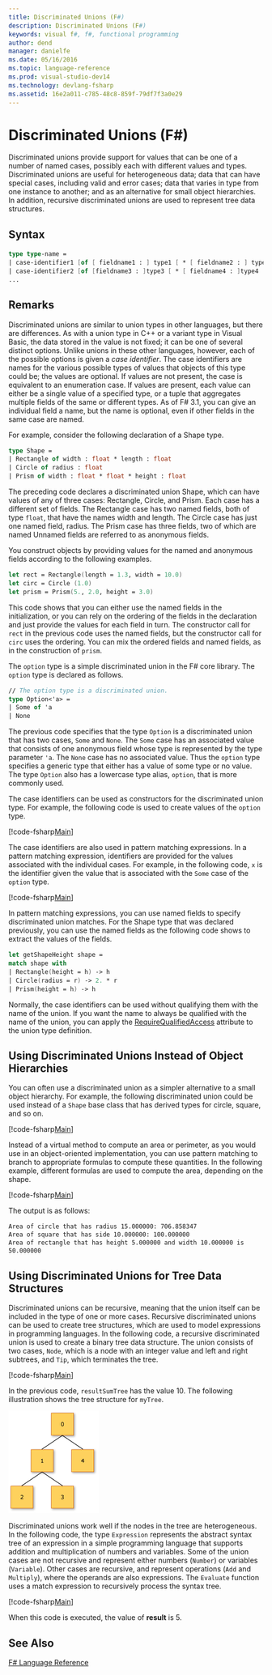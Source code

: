 ```yaml
---
title: Discriminated Unions (F#)
description: Discriminated Unions (F#)
keywords: visual f#, f#, functional programming
author: dend
manager: danielfe
ms.date: 05/16/2016
ms.topic: language-reference
ms.prod: visual-studio-dev14
ms.technology: devlang-fsharp
ms.assetid: 16e2a011-c785-48c8-859f-79df7f3a0e29 
---
```


# Discriminated Unions (F#)

Discriminated unions provide support for values that can be one of a number of named cases, possibly each with different values and types. Discriminated unions are useful for heterogeneous data; data that can have special cases, including valid and error cases; data that varies in type from one instance to another; and as an alternative for small object hierarchies. In addition, recursive discriminated unions are used to represent tree data structures.


## Syntax

```fsharp
type type-name =
| case-identifier1 [of [ fieldname1 : ] type1 [ * [ fieldname2 : ] type2 ...]
| case-identifier2 [of [fieldname3 : ]type3 [ * [ fieldname4 : ]type4 ...]
...
```

## Remarks
Discriminated unions are similar to union types in other languages, but there are differences. As with a union type in C++ or a variant type in Visual Basic, the data stored in the value is not fixed; it can be one of several distinct options. Unlike unions in these other languages, however, each of the possible options is given a *case identifier*. The case identifiers are names for the various possible types of values that objects of this type could be; the values are optional. If values are not present, the case is equivalent to an enumeration case. If values are present, each value can either be a single value of a specified type, or a tuple that aggregates multiple fields of the same or different types. As of F# 3.1, you can give an individual field a name, but the name is optional, even if other fields in the same case are named.

For example, consider the following declaration of a Shape type.

```fsharp
type Shape =
| Rectangle of width : float * length : float
| Circle of radius : float
| Prism of width : float * float * height : float
```

The preceding code declares a discriminated union Shape, which can have values of any of three cases: Rectangle, Circle, and Prism. Each case has a different set of fields. The Rectangle case has two named fields, both of type `float`, that have the names width and length. The Circle case has just one named field, radius. The Prism case has three fields, two of which are named Unnamed fields are referred to as anonymous fields.

You construct objects by providing values for the named and anonymous fields according to the following examples.

```fsharp
let rect = Rectangle(length = 1.3, width = 10.0)
let circ = Circle (1.0)
let prism = Prism(5., 2.0, height = 3.0)
```

This code shows that you can either use the named fields in the initialization, or you can rely on the ordering of the fields in the declaration and just provide the values for each field in turn. The constructor call for `rect` in the previous code uses the named fields, but the constructor call for `circ` uses the ordering. You can mix the ordered fields and named fields, as in the construction of `prism`.

The `option` type is a simple discriminated union in the F# core library. The `option` type is declared as follows.

```fsharp
// The option type is a discriminated union.
type Option<'a> =
| Some of 'a
| None
```

The previous code specifies that the type `Option` is a discriminated union that has two cases, `Some` and `None`. The `Some` case has an associated value that consists of one anonymous field whose type is represented by the type parameter `'a`. The `None` case has no associated value. Thus the `option` type specifies a generic type that either has a value of some type or no value. The type `Option` also has a lowercase type alias, `option`, that is more commonly used.

The case identifiers can be used as constructors for the discriminated union type. For example, the following code is used to create values of the `option` type.

[!code-fsharp[Main](snippets/fslangref1/snippet2001.fs)]

The case identifiers are also used in pattern matching expressions. In a pattern matching expression, identifiers are provided for the values associated with the individual cases. For example, in the following code, `x` is the identifier given the value that is associated with the `Some` case of the `option` type.

[!code-fsharp[Main](snippets/fslangref1/snippet2002.fs)]

In pattern matching expressions, you can use named fields to specify discriminated union matches. For the Shape type that was declared previously, you can use the named fields as the following code shows to extract the values of the fields.

```fsharp
let getShapeHeight shape =
match shape with
| Rectangle(height = h) -> h
| Circle(radius = r) -> 2. * r
| Prism(height = h) -> h
```

Normally, the case identifiers can be used without qualifying them with the name of the union. If you want the name to always be qualified with the name of the union, you can apply the [RequireQualifiedAccess](https://msdn.microsoft.com/library/8b9b6ade-0471-4413-ac5d-638cd0de5f15) attribute to the union type definition.


## Using Discriminated Unions Instead of Object Hierarchies
You can often use a discriminated union as a simpler alternative to a small object hierarchy. For example, the following discriminated union could be used instead of a `Shape` base class that has derived types for circle, square, and so on.

[!code-fsharp[Main](snippets/fslangref1/snippet2003.fs)]

Instead of a virtual method to compute an area or perimeter, as you would use in an object-oriented implementation, you can use pattern matching to branch to appropriate formulas to compute these quantities. In the following example, different formulas are used to compute the area, depending on the shape.

[!code-fsharp[Main](snippets/fslangref1/snippet2004.fs)]

The output is as follows:

```
Area of circle that has radius 15.000000: 706.858347
Area of square that has side 10.000000: 100.000000
Area of rectangle that has height 5.000000 and width 10.000000 is 50.000000
```

## Using Discriminated Unions for Tree Data Structures
Discriminated unions can be recursive, meaning that the union itself can be included in the type of one or more cases. Recursive discriminated unions can be used to create tree structures, which are used to model expressions in programming languages. In the following code, a recursive discriminated union is used to create a binary tree data structure. The union consists of two cases, `Node`, which is a node with an integer value and left and right subtrees, and `Tip`, which terminates the tree.

[!code-fsharp[Main](snippets/fslangref1/snippet2005.fs)]

In the previous code, `resultSumTree` has the value 10. The following illustration shows the tree structure for `myTree`.

![Tree structure for myTree](images/TreeStructureDiagram.png)

Discriminated unions work well if the nodes in the tree are heterogeneous. In the following code, the type `Expression` represents the abstract syntax tree of an expression in a simple programming language that supports addition and multiplication of numbers and variables. Some of the union cases are not recursive and represent either numbers (`Number`) or variables (`Variable`). Other cases are recursive, and represent operations (`Add` and `Multiply`), where the operands are also expressions. The `Evaluate` function uses a match expression to recursively process the syntax tree.

[!code-fsharp[Main](snippets/fslangref1/snippet2006.fs)]

When this code is executed, the value of **result** is 5.


## See Also
[F&#35; Language Reference](FSharp-Language-Reference.md)
